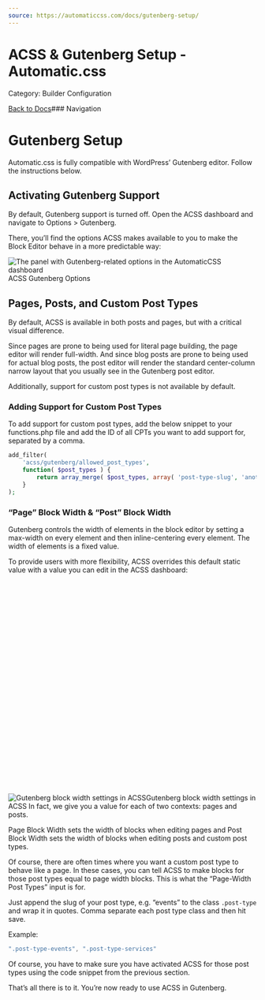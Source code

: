 ```yaml
---
source: https://automaticcss.com/docs/gutenberg-setup/
---
```


# ACSS & Gutenberg Setup - Automatic.css

Category: Builder Configuration

[Back to Docs](https://automaticcss.com/docs)### Navigation

# Gutenberg Setup

Automatic.css is fully compatible with WordPress’ Gutenberg editor. Follow the instructions below.

## Activating Gutenberg Support

By default, Gutenberg support is turned off. Open the ACSS dashboard and navigate to Options > Gutenberg.

There, you’ll find the options ACSS makes available to you to make the Block Editor behave in a more predictable way:

![The panel with Gutenberg-related options in the AutomaticCSS dashboard](https://automaticcss.com/wp-content/uploads/acss-gutenberg-switches-v3.3-783x1024.jpg)ACSS Gutenberg Options

## Pages, Posts, and Custom Post Types

By default, ACSS is available in both posts and pages, but with a critical visual difference.

Since pages are prone to being used for literal page building, the page editor will render full-width. And since blog posts are prone to being used for actual blog posts, the post editor will render the standard center-column narrow layout that you usually see in the Gutenberg post editor.

Additionally, support for custom post types is not available by default.

### Adding Support for Custom Post Types

To add support for custom post types, add the below snippet to your functions.php file and add the ID of all CPTs you want to add support for, separated by a comma.

```php
add_filter(
    'acss/gutenberg/allowed_post_types',
    function( $post_types ) {
        return array_merge( $post_types, array( 'post-type-slug', 'another-slug' ) ); // Add your post types in the array().
    }
);
```

### “Page” Block Width & “Post” Block Width

Gutenberg controls the width of elements in the block editor by setting a max-width on every element and then inline-centering every element. The width of elements is a fixed value.

To provide users with more flexibility, ACSS overrides this default static value with a value you can edit in the ACSS dashboard:

![Gutenberg block width settings in ACSS](data:image/svg+xml,%3Csvg%20xmlns='http://www.w3.org/2000/svg'%20width='1024'%20height='876'%20viewBox='0%200%201024%20876'%3E%3C/svg%3E)![Gutenberg block width settings in ACSS](https://automaticcss.com/wp-content/uploads/gutenberg-block-width-1024x876.jpg)Gutenberg block width settings in ACSS
In fact, we give you a value for each of two contexts: pages and posts.

Page Block Width sets the width of blocks when editing pages and Post Block Width sets the width of blocks when editing posts and custom post types.

Of course, there are often times where you want a custom post type to behave like a page. In these cases, you can tell ACSS to make blocks for those post types equal to page width blocks. This is what the “Page-Width Post Types” input is for.

Just append the slug of your post type, e.g. “events” to the class `.post-type` and wrap it in quotes. Comma separate each post type class and then hit save.

Example:

```javascript
".post-type-events", ".post-type-services"
```

Of course, you have to make sure you have activated ACSS for those post types using the code snippet from the previous section.

That’s all there is to it. You’re now ready to use ACSS in Gutenberg.

